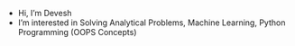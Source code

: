 - Hi, I’m Devesh
- I’m interested in Solving Analytical Problems, Machine Learning, Python Programming (OOPS Concepts)

<!---
gitDevesh/gitDevesh is a ✨ special ✨ repository because its `README.md` (this file) appears on your GitHub profile.
You can click the Preview link to take a look at your changes.
--->
